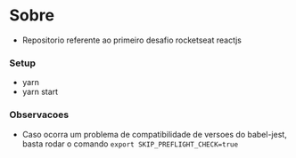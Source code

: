 # Sobre
- Repositorio referente ao primeiro desafio rocketseat reactjs
### Setup
- yarn
- yarn start
### Observacoes
- Caso ocorra um problema de compatibilidade de versoes do babel-jest, basta
  rodar o comando `export SKIP_PREFLIGHT_CHECK=true`

